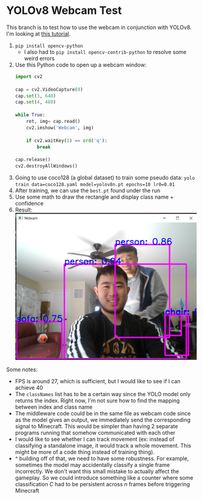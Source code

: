 # YOLOv8 Webcam Test
This branch is to test how to use the webcam in conjunction with YOLOv8. I'm
looking at [this tutorial](https://dipankarmedh1.medium.com/real-time-object-detection-with-yolo-and-webcam-enhancing-your-computer-vision-skills-861b97c78993).

1. `pip install opencv-python`
    - I also had to `pip install opencv-contrib-python` to resolve some weird errors
2. Use this Python code to open up a webcam window:
    ```Python
    import cv2

    cap = cv2.VideoCapture(0)
    cap.set(3, 640)
    cap.set(4, 480)

    while True:
        ret, img= cap.read()
        cv2.imshow('Webcam', img)

        if cv2.waitKey(1) == ord('q'):
            break

    cap.release()
    cv2.destroyAllWindows()
    ```
3. Going to use coco128 (a global dataset) to train some pseudo data:
`yolo train data=coco128.yaml model=yolov8n.pt epochs=10 lr0=0.01`
4. After training, we can use the `best.pt` found under the run
5. Use some math to draw the rectangle and display class name + confidence
6. Result:<br>![result](result.png) 

Some notes:
- FPS is around 27, which is sufficient, but I would like to see if I can achieve 40
- The `classNames` list has to be a certain way since the YOLO model only returns
the index. Right now, I'm not sure how to find the mapping between index and
class name
- The middleware code could be in the same file as webcam code since as the model
gives an output, we immediately send the corresponding signal to Minecraft. This
would be simpler than having 2 separate programs running that somehow communicated
with each other
- I would like to see whether I can track movement (ex: instead of classifying a
standalone image, it would track a whole movement. This might be more of a code
thing instead of training thing).
- ^ building off of that, we need to have some robustness. For example, sometimes
the model may accidentally classify a single frame incorrectly. We don't want this
small mistake to actually affect the gameplay. So we could introduce something
like a counter where some classification $C$ had to be persistent across $n$ frames
before triggering Minecraft
